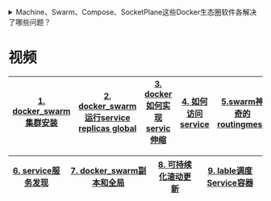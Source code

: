 
<details>
<summary> Machine、Swarm、Compose、SocketPlane这些Docker生态圈软件各解决了哪些问题？</summary>

Machine:

(https://docs.docker.com/machine/)：解决的是操作系统异构安装Docker困难的问题，没有Machine的时候，CentOS是一种，Ubuntu又是一种，AWS又是一种。有了Machine，所有的系统都是一样的安装方式。

Swarm:
(https://docs.docker.com/swarm/)：我们有了Machine就意味着有了docker环境，但是那是单机的，而通常我们的应用都是集群的。这正是Swarm要做的事情，给你提供docker集群环境和调度策略等。

Compose:
(https://docs.docker.com/compose/)：有了环境，我们下一步要做什么？部署应用啊。然后我们需要docker run image1、docker run image2...一次一次不厌其烦的重复这些操作，每次都写大量的命令参数。Compose简化了这个流程，只需要把这些内容固话到docker-compose.yml中。

目前Machine、Swarm、Compose已经可以结合使用，创建集群环境，简单的在上面部署应用。但是还不完善，比如对于有link的应用，它们只能跑在Swarm集群的一个机器上，即使你的集群有很多机器。可以参考(http://dockerone.com/question/105)。

SockerPlane:
SocketPlane是Docker最近收购的产品，猜想应该是为了强化Docker的网络功能，比如提供原生跨主机的网络定制、强化Swarm和Compose的结合等。
  
</details>




# 视频

[1. docker_swarm集群安装](https://www.bilibili.com/video/av66625778?from=search&seid=15247674818172733793)|[2. docker_swarm运行service replicas global](https://www.bilibili.com/video/av66637478?from=search&seid=15247674818172733793)|[3. docker如何实现servic伸缩](https://www.bilibili.com/video/av66656647?from=search&seid=15247674818172733793)|[4. 如何访问service](https://www.bilibili.com/video/av66658959?from=search&seid=15247674818172733793)|[5.swarm神奇的routingmesh](https://www.bilibili.com/video/av66658994?from=search&seid=15247674818172733793)|
---|---|---|---|---|

[6. service服务发现](https://www.bilibili.com/video/av66664948?from=search&seid=15247674818172733793)|[7. docker_swarm副本和全局](https://www.bilibili.com/video/av66664981?from=search&seid=15247674818172733793)|[8. 可持续化滚动更新](https://www.bilibili.com/video/av66669308?from=search&seid=15247674818172733793)|[9. lable调度Service容器](https://www.bilibili.com/video/av66669444?from=search&seid=15247674818172733793)|
---|---|---|---|
